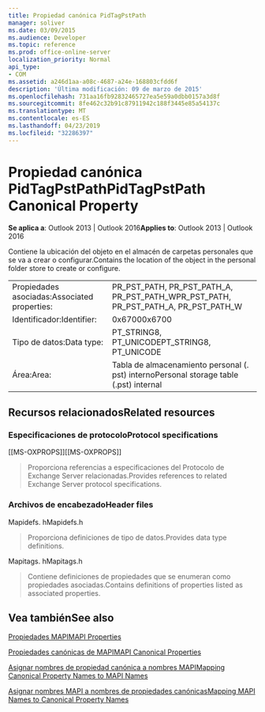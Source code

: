```yaml
---
title: Propiedad canónica PidTagPstPath
manager: soliver
ms.date: 03/09/2015
ms.audience: Developer
ms.topic: reference
ms.prod: office-online-server
localization_priority: Normal
api_type:
- COM
ms.assetid: a246d1aa-a08c-4687-a24e-168803cfdd6f
description: 'Última modificación: 09 de marzo de 2015'
ms.openlocfilehash: 731aa16fb92832465727ea5e59a0dbb0157a3d8f
ms.sourcegitcommit: 8fe462c32b91c87911942c188f3445e85a54137c
ms.translationtype: MT
ms.contentlocale: es-ES
ms.lasthandoff: 04/23/2019
ms.locfileid: "32286397"
---
```

# <a name="pidtagpstpath-canonical-property"></a><span data-ttu-id="15d09-103">Propiedad canónica PidTagPstPath</span><span class="sxs-lookup"><span data-stu-id="15d09-103">PidTagPstPath Canonical Property</span></span>

  
  
<span data-ttu-id="15d09-104">**Se aplica a**: Outlook 2013 | Outlook 2016</span><span class="sxs-lookup"><span data-stu-id="15d09-104">**Applies to**: Outlook 2013 | Outlook 2016</span></span> 
  
<span data-ttu-id="15d09-105">Contiene la ubicación del objeto en el almacén de carpetas personales que se va a crear o configurar.</span><span class="sxs-lookup"><span data-stu-id="15d09-105">Contains the location of the object in the personal folder store to create or configure.</span></span>
  
|||
|:-----|:-----|
|<span data-ttu-id="15d09-106">Propiedades asociadas:</span><span class="sxs-lookup"><span data-stu-id="15d09-106">Associated properties:</span></span>  <br/> |<span data-ttu-id="15d09-107">PR_PST_PATH, PR_PST_PATH_A, PR_PST_PATH_W</span><span class="sxs-lookup"><span data-stu-id="15d09-107">PR_PST_PATH, PR_PST_PATH_A, PR_PST_PATH_W</span></span>  <br/> |
|<span data-ttu-id="15d09-108">Identificador:</span><span class="sxs-lookup"><span data-stu-id="15d09-108">Identifier:</span></span>  <br/> |<span data-ttu-id="15d09-109">0x6700</span><span class="sxs-lookup"><span data-stu-id="15d09-109">0x6700</span></span>  <br/> |
|<span data-ttu-id="15d09-110">Tipo de datos:</span><span class="sxs-lookup"><span data-stu-id="15d09-110">Data type:</span></span>  <br/> |<span data-ttu-id="15d09-111">PT_STRING8, PT_UNICODE</span><span class="sxs-lookup"><span data-stu-id="15d09-111">PT_STRING8, PT_UNICODE</span></span>  <br/> |
|<span data-ttu-id="15d09-112">Área:</span><span class="sxs-lookup"><span data-stu-id="15d09-112">Area:</span></span>  <br/> |<span data-ttu-id="15d09-113">Tabla de almacenamiento personal (. pst) interno</span><span class="sxs-lookup"><span data-stu-id="15d09-113">Personal storage table (.pst) internal</span></span>  <br/> |
   
## <a name="related-resources"></a><span data-ttu-id="15d09-114">Recursos relacionados</span><span class="sxs-lookup"><span data-stu-id="15d09-114">Related resources</span></span>

### <a name="protocol-specifications"></a><span data-ttu-id="15d09-115">Especificaciones de protocolo</span><span class="sxs-lookup"><span data-stu-id="15d09-115">Protocol specifications</span></span>

<span data-ttu-id="15d09-116">[[MS-OXPROPS]]</span><span class="sxs-lookup"><span data-stu-id="15d09-116">[[MS-OXPROPS]]</span></span> 
  
> <span data-ttu-id="15d09-117">Proporciona referencias a especificaciones del Protocolo de Exchange Server relacionadas.</span><span class="sxs-lookup"><span data-stu-id="15d09-117">Provides references to related Exchange Server protocol specifications.</span></span>
    
### <a name="header-files"></a><span data-ttu-id="15d09-118">Archivos de encabezado</span><span class="sxs-lookup"><span data-stu-id="15d09-118">Header files</span></span>

<span data-ttu-id="15d09-119">Mapidefs. h</span><span class="sxs-lookup"><span data-stu-id="15d09-119">Mapidefs.h</span></span>
  
> <span data-ttu-id="15d09-120">Proporciona definiciones de tipo de datos.</span><span class="sxs-lookup"><span data-stu-id="15d09-120">Provides data type definitions.</span></span>
    
<span data-ttu-id="15d09-121">Mapitags. h</span><span class="sxs-lookup"><span data-stu-id="15d09-121">Mapitags.h</span></span>
  
> <span data-ttu-id="15d09-122">Contiene definiciones de propiedades que se enumeran como propiedades asociadas.</span><span class="sxs-lookup"><span data-stu-id="15d09-122">Contains definitions of properties listed as associated properties.</span></span>
    
## <a name="see-also"></a><span data-ttu-id="15d09-123">Vea también</span><span class="sxs-lookup"><span data-stu-id="15d09-123">See also</span></span>



[<span data-ttu-id="15d09-124">Propiedades MAPI</span><span class="sxs-lookup"><span data-stu-id="15d09-124">MAPI Properties</span></span>](mapi-properties.md)
  
[<span data-ttu-id="15d09-125">Propiedades canónicas de MAPI</span><span class="sxs-lookup"><span data-stu-id="15d09-125">MAPI Canonical Properties</span></span>](mapi-canonical-properties.md)
  
[<span data-ttu-id="15d09-126">Asignar nombres de propiedad canónica a nombres MAPI</span><span class="sxs-lookup"><span data-stu-id="15d09-126">Mapping Canonical Property Names to MAPI Names</span></span>](mapping-canonical-property-names-to-mapi-names.md)
  
[<span data-ttu-id="15d09-127">Asignar nombres MAPI a nombres de propiedades canónicas</span><span class="sxs-lookup"><span data-stu-id="15d09-127">Mapping MAPI Names to Canonical Property Names</span></span>](mapping-mapi-names-to-canonical-property-names.md)

